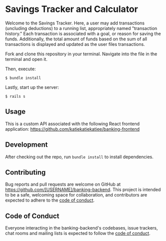 # Savings Tracker and Calculator

Welcome to the Savings Tracker. Here, a user may add transactions (uncluding deductions) to a running list, appropriately named "transaction history." Each transaction is associated with a goal, or reason for saving the funds. Additionally, the total amount of funds based on the sum of all transactions is displayed and updated as the user files transactions.

Fork and clone this repository in your terminal. 
Navigate into the file in the terminal and open it.

Then, execute:

    $ bundle install

Lastly, start up the server:

    $ rails s

## Usage
This is a custom API associated with the following React frontend application: https://github.com/katiekatiekatiee/banking-frontend

## Development
After checking out the repo, run `bundle install` to install dependencies.

## Contributing

Bug reports and pull requests are welcome on GitHub at https://github.com/[USERNAME]/banking-backend. This project is intended to be a safe, welcoming space for collaboration, and contributors are expected to adhere to the [code of conduct](https://github.com/[USERNAME]/banking-backend/blob/master/CODE_OF_CONDUCT.md).

## Code of Conduct

Everyone interacting in the banking-backend's codebases, issue trackers, chat rooms and mailing lists is expected to follow the [code of conduct](https://github.com/[USERNAME]/banking-backend/blob/master/CODE_OF_CONDUCT.md).

